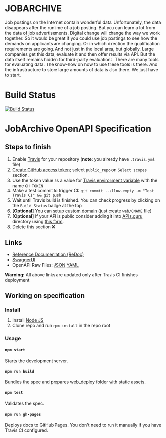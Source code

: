 # JOBARCHIVE

Job postings on the Internet contain wonderful data. Unfortunately, the data disappears after the runtime of a job posting. But you can learn a lot from the data of job advertisements.
Digital change will change the way we work together. So it would be great if you could use job postings to see how the demands on applicants are changing. Or in which direction the qualification requirements are going. And not just in the local area, but globally.
Large companies get this data, evaluate it and then offer results via API. But the data itself remains hidden for third-party evaluations.
There are many tools for evaluating data. The know-how on how to use these tools is there. And the infrastructure to store large amounts of data is also there.
We just have to start.

# Build Status

[![Build Status](https://api.travis-ci.org/cbleek/JobArchive.svg)](https://travis-ci.org/cbleek/JobArchive)


# JobArchive OpenAPI Specification
## Steps to finish

1. Enable [Travis](https://docs.travis-ci.com/user/getting-started/#To-get-started-with-Travis-CI%3A) for your repository (**note**: you already have `.travis.yml` file)
1. [Create GitHub access token](https://help.github.com/articles/creating-an-access-token-for-command-line-use/); select `public_repo` on `Select scopes` section.
1. Use the token value as a value for [Travis environment variable](https://docs.travis-ci.com/user/environment-variables/#Defining-Variables-in-Repository-Settings) with the name `GH_TOKEN`
1. Make a test commit to trigger CI: `git commit --allow-empty -m "Test Travis CI" && git push`
1. Wait until Travis build is finished. You can check progress by clicking on the `Build Status` badge at the top
1. **[Optional]** You can setup [custom domain](https://help.github.com/articles/using-a-custom-domain-with-github-pages/) (just create `web/CNAME` file)
1. **[Optional]** If your API is public consider adding it into [APIs.guru](https://APIs.guru) directory using [this form](https://apis.guru/add-api/).
1. Delete this section ❌

## Links

- [Reference Documentation (ReDoc)](https://sjhumili.github.io/swagger-test/)
- [SwaggerUI](https://sjhumili.github.io/swagger-test/swagger-ui/)
- OpenAPI Raw Files: [JSON](https://sjhumili.github.io/swagger-test/openapi.json) [YAML](https://sjhumili.github.io/swagger-test/openapi.yaml)

**Warning:** All above links are updated only after Travis CI finishes deployment

## Working on specification
### Install

1. Install [Node JS](https://nodejs.org/)
2. Clone repo and run `npm install` in the repo root

### Usage

#### `npm start`
Starts the development server.

#### `npm run build`
Bundles the spec and prepares web_deploy folder with static assets.

#### `npm test`
Validates the spec.

#### `npm run gh-pages`
Deploys docs to GitHub Pages. You don't need to run it manually if you have Travis CI configured.
